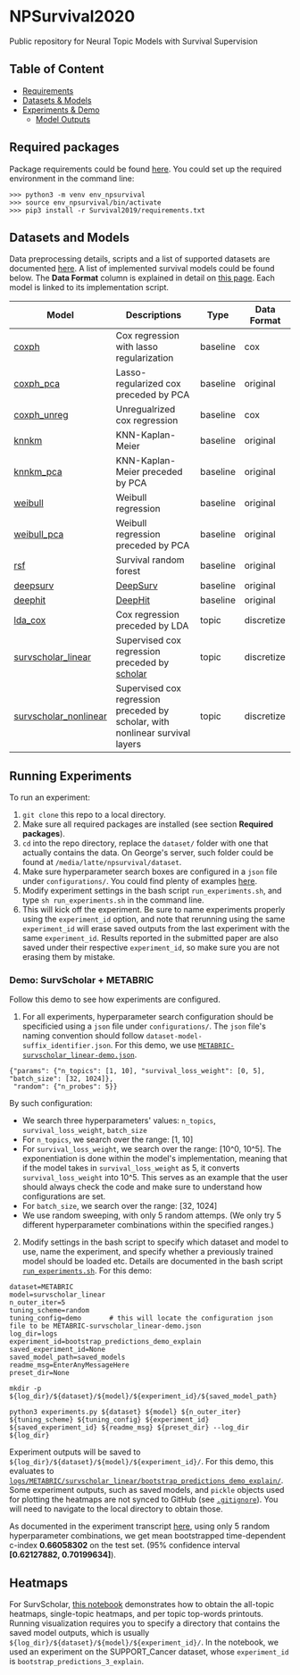 # NPSurvival2020

Public repository for Neural Topic Models with Survival Supervision

## Table of Content

* [Requirements](#required-packages)
* [Datasets & Models](#required-packages)
* [Experiments & Demo](#required-packages)
  * [Model Outputs](#required-packages)

## Required packages

Package requirements could be found [here](requirements.txt). You could set up the required environment in the command line: 

```
>>> python3 -m venv env_npsurvival
>>> source env_npsurvival/bin/activate
>>> pip3 install -r Survival2019/requirements.txt
```

## Datasets and Models

Data preprocessing details, scripts and a list of supported datasets are documented [here](dataset/). A list of implemented survival models could be found below. The **Data Format** column is explained in detail on [this page](dataset/). Each model is linked to its implementation script.

| Model  | Descriptions | Type | Data Format |
| ------ | ------------ | ---- | ----------- |
| [coxph](survival_baselines/CoxPHModel.py)  | Cox regression with lasso regularization | baseline | cox |
| [coxph_pca](survival_baselines/survival_baselines/CoxPHModel.py) | Lasso-regularized cox preceded by PCA | baseline | original |
| [coxph_unreg](survival_baselines/CoxPHModel.py) | Unregualrized cox regression        | baseline | cox |
| [knnkm](survival_baselines/KNNKaplanMeier.py) | KNN-Kaplan-Meier | baseline | original |
| [knnkm_pca](survival_baselines/KNNKaplanMeier.py) | KNN-Kaplan-Meier preceded by PCA | baseline | original |
| [weibull](survival_baselines/WeibullRegressionModel.py) | Weibull regression | baseline | original |
| [weibull_pca](survival_baselines/WeibullRegressionModel.py) | Weibull regression preceded by PCA | baseline | original |
| [rsf](survival_baselines/RandomSurvivalForest.py) | Survival random forest | baseline | original |
| [deepsurv](survival_baselines/DeepSurv.py) | [DeepSurv](https://github.com/havakv/pycox) | baseline | original |
| [deephit](survival_baselines/DeepHit.py) | [DeepHit](https://github.com/havakv/pycox) | baseline | original |
| [lda_cox](survival_topics/LDACox.py) | Cox regression preceded by LDA | topic | discretize |
| [survscholar_linear](survival_topics/SurvScholarModel.py) | Supervised cox regression preceded by [scholar](https://github.com/dallascard/scholar) | topic | discretize |
| [survscholar_nonlinear](survival_topics/SurvScholarModel.py) | Supervised cox regression preceded by scholar, with nonlinear survival layers | topic | discretize |

## Running Experiments

To run an experiment:

1. ```git clone``` this repo to a local directory.
2. Make sure all required packages are installed (see section **Required packages**).
3. ```cd``` into the repo directory, replace the ```dataset/``` folder with one that actually contains the data. On George's server, such folder could be found at ```/media/latte/npsurvival/dataset```.
4. Make sure hyperparameter search boxes are configured in a ```json``` file under ```configurations/```. You could find plenty of examples [here](configurations/). 
5. Modify experiment settings in the bash script ```run_experiments.sh```, and type ```sh run_experiments.sh``` in the command line.
6. This will kick off the experiment. Be sure to name experiments properly using the ```experiment_id``` option, and note that rerunning using the same ```experiment_id``` will erase saved outputs from the last experiment with the same ```experiment_id```. Results reported in the submitted paper are also saved under their respective ```experiment_id```, so make sure you are not erasing them by mistake.

### Demo: SurvScholar + METABRIC

Follow this demo to see how experiments are configured.

1. For all experiments, hyperparameter search configuration should be specificied using a ```json``` file under ```configurations/```. The ```json``` file's naming convention should follow ```dataset-model-suffix_identifier.json```. For this demo, we use [```METABRIC-survscholar_linear-demo.json```](configurations/METABRIC-survscholar_linear-demo.json). 

```
{"params": {"n_topics": [1, 10], "survival_loss_weight": [0, 5], "batch_size": [32, 1024]}, 
 "random": {"n_probes": 5}}
```

By such configuration:

- We search three hyperparameters' values: ```n_topics```, ```survival_loss_weight```, ```batch_size```
- For ```n_topics```, we search over the range: \[1, 10\]
- For ```survival_loss_weight```, we search over the range: \[10^0, 10^5\]. The exponentiation is done within the model's implementation, meaning that if the model takes in ```survival_loss_weight``` as 5, it converts ```survival_loss_weight``` into 10^5. This serves as an example that the user should always check the code and make sure to understand how configurations are set.
- For ```batch_size```, we search over the range: \[32, 1024\]
- We use random sweeping, with only 5 random attemps. (We only try 5 different hyperparameter combinations within the specified ranges.)

2. Modify settings in the bash script to specify which dataset and model to use, name the experiment, and specify whether a previously trained model should be loaded etc. Details are documented in the bash script [```run_experiments.sh```](run_experiments.sh). For this demo:

```
dataset=METABRIC               
model=survscholar_linear       
n_outer_iter=5                 
tuning_scheme=random           
tuning_config=demo       # this will locate the configuration json file to be METABRIC-survscholar_linear-demo.json         
log_dir=logs                   
experiment_id=bootstrap_predictions_demo_explain 
saved_experiment_id=None       
saved_model_path=saved_models  
readme_msg=EnterAnyMessageHere 
preset_dir=None                

mkdir -p ${log_dir}/${dataset}/${model}/${experiment_id}/${saved_model_path}

python3 experiments.py ${dataset} ${model} ${n_outer_iter} ${tuning_scheme} ${tuning_config} ${experiment_id} ${saved_experiment_id} ${readme_msg} ${preset_dir} --log_dir ${log_dir}
```

Experiment outputs will be saved to ```${log_dir}/${dataset}/${model}/${experiment_id}/```. For this demo, this evaluates to [```logs/METABRIC/survscholar_linear/bootstrap_predictions_demo_explain/```](logs/METABRIC/survscholar_linear/bootstrap_predictions_demo_explain). Some experiment outputs, such as saved models, and ```pickle``` objects used for plotting the heatmaps are not synced to GitHub (see [```.gitignore```](.gitignore)). You will need to navigate to the local directory to obtain those.

As documented in the experiment transcript [here](logs/METABRIC/survscholar_linear/bootstrap_predictions_demo_explain/transcript.txt), using only 5 random hyperparameter combinations, we get mean bootstrapped time-dependent c-index **0.66058302** on the test set. (95% confidence interval **\[0.62127882, 0.70199634\]**).

## Heatmaps

For SurvScholar, [this notebook](run_visualizations.ipynb) demonstrates how to obtain the all-topic heatmaps, single-topic heatmaps, and per topic top-words printouts. Running visualization requires you to specify a directory that contains the saved model outputs, which is usually ```${log_dir}/${dataset}/${model}/${experiment_id}/```. In the notebook, we used an experiment on the SUPPORT_Cancer dataset, whose ```experiment_id``` is ```bootstrap_predictions_3_explain```. 
